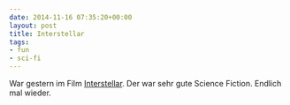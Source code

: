 ```yaml
---
date: 2014-11-16 07:35:20+00:00
layout: post
title: Interstellar
tags:
- fun
- sci-fi
---
```


War gestern im Film [Interstellar](http://www.behindwoods.com/english-movies/interstellar/images/interstellar-photos-pictures-stills.jpg). Der war sehr gute Science Fiction. Endlich mal wieder.








